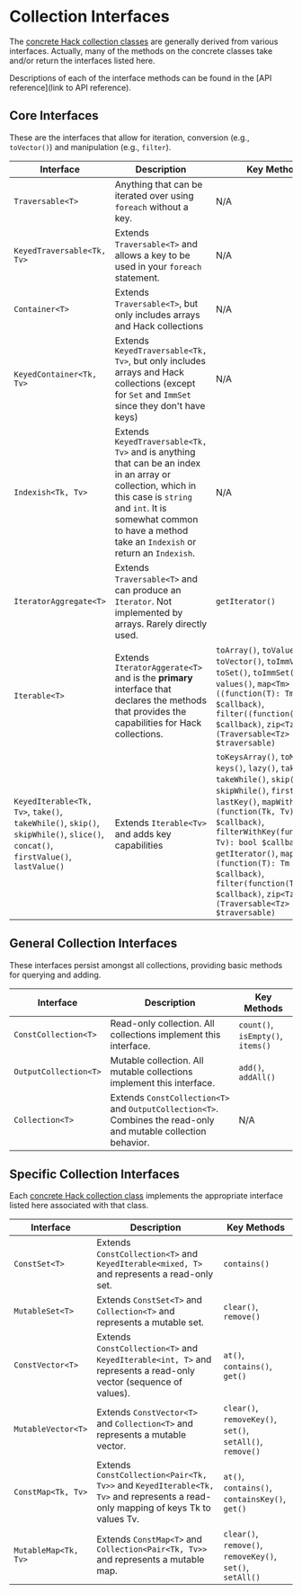 # Collection Interfaces

The [concrete Hack collection classes](./classes.md) are generally derived from various interfaces. Actually, many of the methods on the concrete classes take and/or return the interfaces listed here.

Descriptions of each of the interface methods can be found in the [API reference](link to API reference).

## Core Interfaces

These are the interfaces that allow for iteration, conversion (e.g., `toVector()`) and manipulation (e.g., `filter`).

Interface | Description | Key Methods
----------|-------------|------------
`Traversable<T>` | Anything that can be iterated over using `foreach` without a key. | N/A
`KeyedTraversable<Tk, Tv>` | Extends `Traversable<T>` and allows a key to be used in your `foreach` statement. | N/A
`Container<T>` | Extends `Traversable<T>`, but only includes arrays and Hack collections | N/A
`KeyedContainer<Tk, Tv>` | Extends `KeyedTraversable<Tk, Tv>`, but only includes arrays and Hack collections (except for `Set` and `ImmSet` since they don't have keys) | N/A
`Indexish<Tk, Tv>` | Extends `KeyedTraversable<Tk, Tv>` and is anything that can be an index in an array or collection, which in this case is `string` and `int`. It is somewhat common to have a method take an `Indexish` or return an `Indexish`. | N/A
`IteratorAggregate<T>` | Extends `Traversable<T>` and can produce an `Iterator`. Not implemented by arrays. Rarely directly used. | `getIterator()`
`Iterable<T>` | Extends `IteratorAggerate<T>` and is the **primary** interface that declares the methods that provides the capabilities for Hack collections. | `toArray()`, `toValuesArray()`, `toVector()`, `toImmVector()`, `toSet()`, `toImmSet()`, `lazy()`, `values()`, `map<Tm>((function(T): Tm) $callback)`, `filter((function(T): bool) $callback)`, `zip<Tz>(Traversable<Tz> $traversable)`
`KeyedIterable<Tk, Tv>`, `take()`, `takeWhile()`, `skip()`, `skipWhile()`, `slice()`, `concat()`, `firstValue()`, `lastValue()` | Extends `Iterable<Tv>` and adds key capabilities | `toKeysArray()`, `toMap()`, `keys()`, `lazy()`, `take()`, `takeWhile()`, `skip()`, `skipWhile()`, `firstKey()`, `lastKey()`, `mapWithKey<Tm>(function(Tk, Tv): Tm $callback)`, `filterWithKey(function(Tk, Tv): bool $callback)`, `getIterator()`, `map<Tm>(function(T): Tm $callback)`, `filter(function(T): bool $callback)`, `zip<Tz>(Traversable<Tz> $traversable)`

## General Collection Interfaces

These interfaces persist amongst all collections, providing basic methods for querying and adding.

Interface | Description | Key Methods
----------|-------------|------------
`ConstCollection<T>` | Read-only collection. All collections implement this interface. | `count()`, `isEmpty()`, `items()`
`OutputCollection<T>` | Mutable collection. All mutable collections implement this interface. | `add()`, `addAll()`
`Collection<T>` | Extends `ConstCollection<T>` and `OutputCollection<T>`. Combines the read-only and mutable collection behavior. | N/A

## Specific Collection Interfaces

Each [concrete Hack collection class](./classes.md) implements the appropriate interface listed here associated with that class.

Interface | Description | Key Methods
----------|-------------|------------
`ConstSet<T>` | Extends `ConstCollection<T>` and `KeyedIterable<mixed, T>` and represents a read-only set. | `contains()`
`MutableSet<T>` | Extends `ConstSet<T>` and `Collection<T>` and represents a mutable set. | `clear()`, `remove()`
`ConstVector<T>` | Extends `ConstCollection<T>` and `KeyedIterable<int, T>` and represents a read-only vector (sequence of values). | `at()`, `contains()`, `get()`
`MutableVector<T>` | Extends `ConstVector<T>` and `Collection<T>` and represents a mutable vector. | `clear()`, `removeKey()`, `set()`, `setAll()`, `remove()`
`ConstMap<Tk, Tv>` | Extends `ConstCollection<Pair<Tk, Tv>>` and `KeyedIterable<Tk, Tv>` and represents a read-only mapping of keys Tk to values Tv. | `at()`, `contains()`, `containsKey()`, `get()`
`MutableMap<Tk, Tv>` | Extends `ConstMap<T>` and `Collection<Pair<Tk, Tv>>` and represents a mutable map. | `clear()`, `remove()`, `removeKey()`, `set()`, `setAll()`
